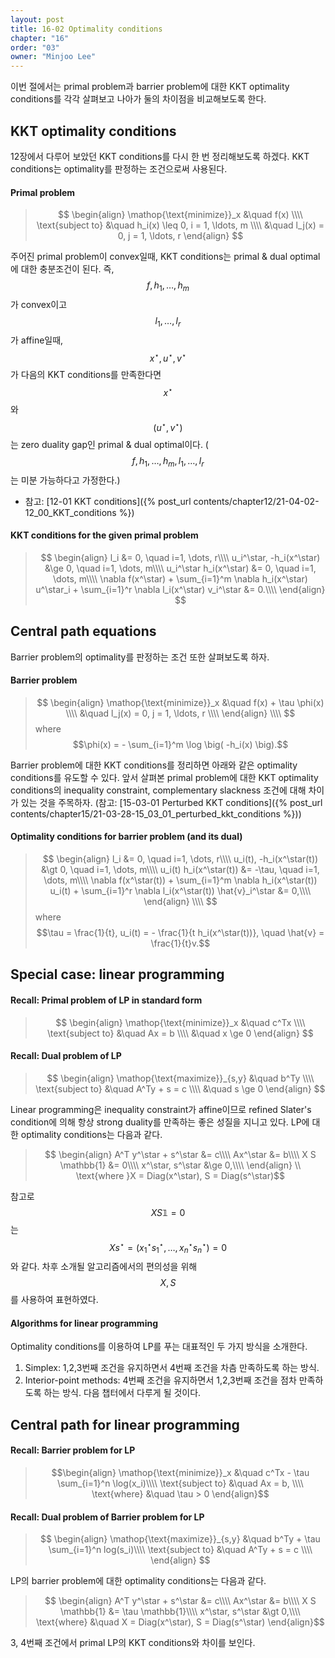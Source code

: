```yaml
---
layout: post
title: 16-02 Optimality conditions
chapter: "16"
order: "03"
owner: "Minjoo Lee"
---
```

<script type="text/x-mathjax-config">
MathJax.Hub.Config({
    displayAlign: "center"
});
</script>

이번 절에서는 primal problem과 barrier problem에 대한 KKT optimality conditions를 각각 살펴보고 나아가 둘의 차이점을 비교해보도록 한다.
<br/>

## KKT optimality conditions

12장에서 다루어 보았던 KKT conditions를 다시 한 번 정리해보도록 하겠다. KKT conditions는 optimality를 판정하는 조건으로써 사용된다.

#### Primal problem
>$$
>\begin{align}
>    \mathop{\text{minimize}}_x &\quad f(x) \\\\
>    \text{subject to} &\quad h_i(x) \leq 0, i = 1, \ldots, m \\\\
>    &\quad l_j(x) = 0, j = 1, \ldots, r
>\end{align}
>$$

주어진 primal problem이 convex일때, KKT conditions는 primal & dual optimal에 대한 충분조건이 된다. 즉, $$f, h_1, \dots, h_m$$가 convex이고 $$l_1, \dots, l_r$$가 affine일때, $$x^\star, u^\star, v^\star$$가 다음의 KKT conditions를 만족한다면 $$x^\star$$와 $$(u^\star, v^\star)$$는 zero duality gap인 primal & dual optimal이다. ($$f, h_1, \dots, h_m, l_1, \dots, l_r$$는 미분 가능하다고 가정한다.) <br>

* 참고: [12-01 KKT conditions]({% post_url contents/chapter12/21-04-02-12_00_KKT_conditions %})

#### KKT conditions for the given primal problem
>$$
>\begin{align}
>l_i &= 0, \quad i=1, \dots, r\\\\
>u_i^\star, -h_i(x^\star) &\ge 0, \quad i=1, \dots, m\\\\
>u_i^\star h_i(x^\star) &= 0, \quad i=1, \dots, m\\\\
>\nabla f(x^\star) + \sum_{i=1}^m \nabla h_i(x^\star) u^\star_i + \sum_{i=1}^r \nabla l_i(x^\star) v_i^\star &= 0.\\\\
>\end{align}
>$$

## Central path equations

Barrier problem의 optimality를 판정하는 조건 또한 살펴보도록 하자.

#### Barrier problem

>$$
\begin{align}
    \mathop{\text{minimize}}_x &\quad f(x) + \tau \phi(x) \\\\
    &\quad l_j(x) = 0, j = 1, \ldots, r  \\\\
\end{align} \\\\ 
$$
>where $$\phi(x) = - \sum_{i=1}^m \log \big( -h_i(x) \big).$$


Barrier problem에 대한 KKT conditions를 정리하면 아래와 같은 optimality conditions를 유도할 수 있다. 앞서 살펴본 primal problem에 대한 KKT optimality conditions의 inequality constraint, complementary slackness 조건에 대해 차이가 있는 것을 주목하자. (참고: [15-03-01 Perturbed KKT conditions]({% post_url contents/chapter15/21-03-28-15_03_01_perturbed_kkt_conditions %}))

#### Optimality conditions for barrier problem (and its dual)

>$$
\begin{align}
l_i &= 0, \quad i=1, \dots, r\\\\
u_i(t), -h_i(x^\star(t)) &\gt 0, \quad i=1, \dots, m\\\\
u_i(t) h_i(x^\star(t)) &= -\tau, \quad i=1, \dots, m\\\\
\nabla f(x^\star(t)) + \sum_{i=1}^m \nabla h_i(x^\star(t)) u_i(t) + \sum_{i=1}^r \nabla l_i(x^\star(t)) \hat{v}_i^\star &= 0,\\\\
\end{align} \\\\
$$
>where $$\tau = \frac{1}{t}, u_i(t) = - \frac{1}{t h_i(x^\star(t))}, \quad \hat{v} = \frac{1}{t}v.$$

## Special case: linear programming

#### Recall: Primal problem of LP in standard form
>$$
>\begin{align}
>    \mathop{\text{minimize}}_x &\quad c^Tx \\\\
>    \text{subject to} &\quad Ax = b \\\\
>    &\quad x \ge 0
>\end{align}
>$$

#### Recall: Dual problem of LP
>$$
>\begin{align}
>    \mathop{\text{maximize}}_{s,y} &\quad b^Ty \\\\
>    \text{subject to} &\quad A^Ty +  s = c \\\\
>    &\quad s \ge 0
>\end{align}
>$$

Linear programming은 inequality constraint가 affine이므로 refined Slater's condition에 의해 항상 strong duality를 만족하는 좋은 성질을 지니고 있다. LP에 대한 optimality conditions는 다음과 같다.

>$$
>\begin{align}
>A^T y^\star + s^\star &= c\\\\
>Ax^\star &= b\\\\
>X S \mathbb{1} &= 0\\\\
>x^\star, s^\star &\ge 0,\\\\
>\end{align} \\
>\text{where }X = Diag(x^\star), S = Diag(s^\star)$$

참고로 $$X S \mathbb{1} = 0$$는 $$Xs^\star=(x_1^\star s_1^\star, \dots, x_n^\star s_n^\star)=0$$와 같다. 차후 소개될 알고리즘에서의 편의성을 위해 $$X, S$$를 사용하여 표현하였다.

#### Algorithms for linear programming

Optimality conditions를 이용하여 LP를 푸는 대표적인 두 가지 방식을 소개한다.

1. Simplex: 1,2,3번째 조건을 유지하면서 4번째 조건을 차츰 만족하도록 하는 방식.
2. Interior-point methods: 4번째 조건을 유지하면서 1,2,3번째 조건을 점차 만족하도록 하는 방식. 다음 챕터에서 다루게 될 것이다.

## Central path for linear programming

#### Recall: Barrier problem for LP
>$$\begin{align}
    \mathop{\text{minimize}}_x &\quad c^Tx - \tau \sum_{i=1}^n \log(x_i)\\\\
    \text{subject to} &\quad Ax = b, \\\\
    \text{where}  &\quad \tau > 0
\end{align}$$


#### Recall: Dual problem of Barrier problem for LP
>$$
>\begin{align}
>    \mathop{\text{maximize}}_{s,y} &\quad b^Ty + \tau \sum_{i=1}^n log(s_i)\\\\
>    \text{subject to} &\quad A^Ty +  s = c \\\\
>\end{align}
>$$

LP의 barrier problem에 대한 optimality conditions는 다음과 같다.

>$$
\begin{align}
A^T y^\star + s^\star &= c\\\\
Ax^\star &= b\\\\
X S \mathbb{1} &= \tau \mathbb{1}\\\\
x^\star, s^\star &\gt 0,\\\\
\text{where} &\quad X = Diag(x^\star), S = Diag(s^\star)
\end{align}$$

3, 4번째 조건에서 primal LP의 KKT conditions와 차이를 보인다.